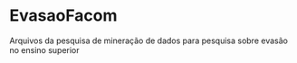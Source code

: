 # EvasaoFacom
Arquivos da pesquisa de mineração de dados para pesquisa sobre evasão no ensino superior
